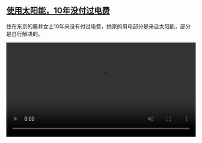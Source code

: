 <!--1674296226000-->
[使用太阳能，10年没付过电费](https://www.dw.com/zh/%E4%BD%BF%E7%94%A8%E5%A4%AA%E9%98%B3%E8%83%BD%EF%BC%8C10%E5%B9%B4%E6%B2%A1%E4%BB%98%E8%BF%87%E7%94%B5%E8%B4%B9/a-64426568)
------

<p>住在东京的藤井女士10年来没有付过电费，她家的用电部分是来自太阳能，部分是自行解决的。</small></p><video src="https://tvdownloaddw-a.akamaihd.net/dwtv_video/flv/vdt_zh/2023/bchi230117_001_solarw_01r_AVC_1280x720.mp4" controls style="width:100%"></video>
